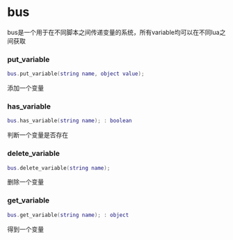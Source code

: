 # bus

bus是一个用于在不同脚本之间传递变量的系统，所有variable均可以在不同lua之间获取

### put_variable
```lua
bus.put_variable(string name, object value);
```

添加一个变量

### has_variable
```lua
bus.has_variable(string name); : boolean
```

判断一个变量是否存在

### delete_variable
```lua
bus.delete_variable(string name);
```

删除一个变量

### get_variable
```lua
bus.get_variable(string name); : object
```

得到一个变量